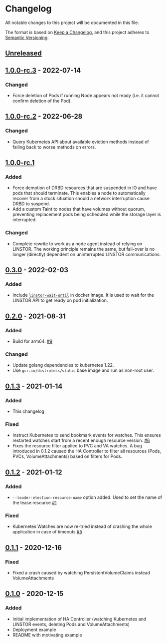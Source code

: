 # Changelog
All notable changes to this project will be documented in this file.

The format is based on [Keep a Changelog](https://keepachangelog.com/en/1.0.0/),
and this project adheres to [Semantic Versioning](https://semver.org/spec/v2.0.0.html).

## [Unreleased]

## [1.0.0-rc.3] - 2022-07-14

### Changed
- Force deletion of Pods if running Node appears not ready (i.e. it cannot confirm deletion of the Pod).

## [1.0.0-rc.2] - 2022-06-28

### Changed
- Query Kubernetes API about available eviction methods instead of falling back to worse methods on errors.

## [1.0.0-rc.1]

### Added
- Force demotion of DRBD resources that are suspended in IO and have pods that should terminate. This enables
  a node to automatically recover from a stuck situation should a network interruption cause DRBD to suspend.
- Add a custom Taint to nodes that have volumes without quorum, preventing replacement pods being scheduled while
  the storage layer is interrupted.

### Changed
- Complete rewrite to work as a node agent instead of relying on LINSTOR. The working principle remains the same, but
  fail-over is no longer (directly) dependent on uninterrupted LINSTOR communications.

## [0.3.0] - 2022-02-03

### Added
- Include [`linstor-wait-until`](https://github.com/LINBIT/linstor-wait-until) in docker image. It is used to wait
  for the LINSTOR API to get ready on pod initialization.

## [0.2.0] - 2021-08-31

### Added
- Build for arm64. [#9]

[#9]: https://github.com/piraeusdatastore/piraeus-ha-controller/pull/9

### Changed
- Update golang dependencies to kubernetes 1.22.
- Use `gcr.io/distroless/static` base image and run as non-root user.

## [0.1.3] - 2021-01-14
### Added
- This changelog

### Fixed
- Instruct Kubernetes to send bookmark events for watches. This ensures restarted watches start from a recent
  enough resource version. [#6]
- Fixes the resource filter applied to PVC and VA watches. A bug introduced in 0.1.2 caused the HA Controller to filter
  all resources (Pods, PVCs, VolumeAttachments) based on filters for Pods.

[#6]: https://github.com/piraeusdatastore/piraeus-ha-controller/pull/6

## [0.1.2] - 2021-01-12
### Added
- `--leader-election-resource-name` option added. Used to set the name of the lease resource [#1]

[#1]: https://github.com/piraeusdatastore/piraeus-ha-controller/pull/1

### Fixed
- Kubernetes Watches are now re-tried instead of crashing the whole application in case of timeouts [#5]

[#5]: https://github.com/piraeusdatastore/piraeus-ha-controller/pull/5

## [0.1.1] - 2020-12-16
### Fixed
- Fixed a crash caused by watching PersistentVolumeClaims instead VolumeAttachments

## [0.1.0] - 2020-12-15
### Added
- Initial implementation of HA Controller (watching Kubernetes and LINSTOR events, deleting Pods and VolumeAttachments)
- Deployment example
- README with motivating example

[Unreleased]: https://github.com/piraeusdatastore/piraeus-ha-controller/compare/v1.0.0-rc.3...HEAD
[1.0.0-rc.3]: https://github.com/piraeusdatastore/piraeus-ha-controller/compare/v1.0.0-rc.2...v1.0.0-rc.3
[1.0.0-rc.2]: https://github.com/piraeusdatastore/piraeus-ha-controller/compare/v1.0.0-rc.1...v1.0.0-rc.2
[1.0.0-rc.1]: https://github.com/piraeusdatastore/piraeus-ha-controller/compare/v0.3.0...v1.0.0-rc.1
[0.3.0]: https://github.com/piraeusdatastore/piraeus-ha-controller/compare/v0.2.0...v0.3.0
[0.2.0]: https://github.com/piraeusdatastore/piraeus-ha-controller/compare/v0.1.3...v0.2.0
[0.1.3]: https://github.com/piraeusdatastore/piraeus-ha-controller/compare/v0.1.2...v0.1.3
[0.1.2]: https://github.com/piraeusdatastore/piraeus-ha-controller/compare/v0.1.1...v0.1.2
[0.1.1]: https://github.com/piraeusdatastore/piraeus-ha-controller/compare/v0.1.0...v0.1.1
[0.1.0]: https://github.com/piraeusdatastore/piraeus-ha-controller/releases/tag/v0.1.0
